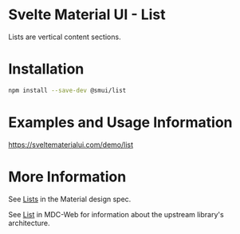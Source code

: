 # Svelte Material UI - List

Lists are vertical content sections.

# Installation

```sh
npm install --save-dev @smui/list
```

# Examples and Usage Information

https://sveltematerialui.com/demo/list

# More Information

See [Lists](https://material.io/components/lists) in the Material design spec.

See [List](https://github.com/material-components/material-components-web/tree/v14.0.0/packages/mdc-list) in MDC-Web for information about the upstream library's architecture.
